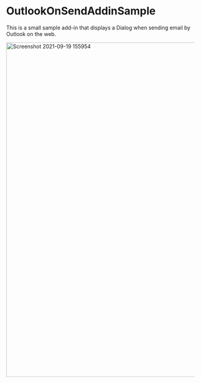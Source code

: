 # OutlookOnSendAddinSample
This is a small sample add-in that displays a Dialog when sending email by Outlook on the web.

<img width="893" alt="Screenshot 2021-09-19 155954" src="https://user-images.githubusercontent.com/9583126/133920547-f1d6ecb6-996f-4500-b789-5028171e1721.png">
